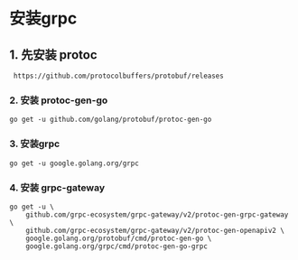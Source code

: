 # 安装grpc 

## 1. 先安装 protoc
```
 https://github.com/protocolbuffers/protobuf/releases
```
### 2. 安装  protoc-gen-go
```shell
go get -u github.com/golang/protobuf/protoc-gen-go
```

### 3. 安装grpc
```shell
go get -u google.golang.org/grpc
```

### 4. 安装 grpc-gateway
```shell
go get -u \
    github.com/grpc-ecosystem/grpc-gateway/v2/protoc-gen-grpc-gateway \
    github.com/grpc-ecosystem/grpc-gateway/v2/protoc-gen-openapiv2 \
    google.golang.org/protobuf/cmd/protoc-gen-go \
    google.golang.org/grpc/cmd/protoc-gen-go-grpc
```